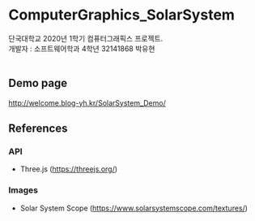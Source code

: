 # ComputerGraphics_SolarSystem
단국대학교 2020년 1학기 컴퓨터그래픽스 프로젝트.<br>
개발자 : 소프트웨어학과 4학년 32141868 박유현<br>
<br>
## Demo page
http://welcome.blog-yh.kr/SolarSystem_Demo/

## References
### API
- Three.js (https://threejs.org/)
### Images
- Solar System Scope (https://www.solarsystemscope.com/textures/)
